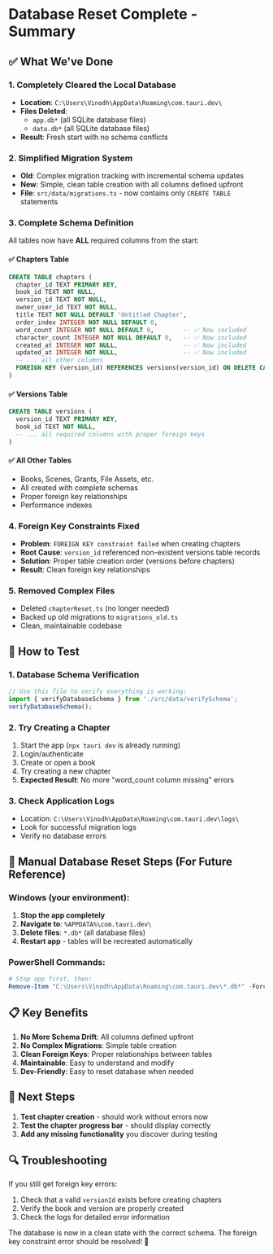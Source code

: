 # Database Reset Complete - Summary

## ✅ What We've Done

### 1. **Completely Cleared the Local Database**
- **Location**: `C:\Users\Vinodh\AppData\Roaming\com.tauri.dev\`
- **Files Deleted**: 
  - `app.db*` (all SQLite database files)
  - `data.db*` (all SQLite database files)
- **Result**: Fresh start with no schema conflicts

### 2. **Simplified Migration System**
- **Old**: Complex migration tracking with incremental schema updates
- **New**: Simple, clean table creation with all columns defined upfront
- **File**: `src/data/migrations.ts` - now contains only `CREATE TABLE` statements

### 3. **Complete Schema Definition**
All tables now have **ALL** required columns from the start:

#### ✅ Chapters Table
```sql
CREATE TABLE chapters (
  chapter_id TEXT PRIMARY KEY,
  book_id TEXT NOT NULL,
  version_id TEXT NOT NULL,
  owner_user_id TEXT NOT NULL,
  title TEXT NOT NULL DEFAULT 'Untitled Chapter',
  order_index INTEGER NOT NULL DEFAULT 0,
  word_count INTEGER NOT NULL DEFAULT 0,        -- ✅ Now included
  character_count INTEGER NOT NULL DEFAULT 0,   -- ✅ Now included
  created_at INTEGER NOT NULL,                  -- ✅ Now included
  updated_at INTEGER NOT NULL,                  -- ✅ Now included
  -- ... all other columns
  FOREIGN KEY (version_id) REFERENCES versions(version_id) ON DELETE CASCADE
)
```

#### ✅ Versions Table
```sql
CREATE TABLE versions (
  version_id TEXT PRIMARY KEY,
  book_id TEXT NOT NULL,
  -- ... all required columns with proper foreign keys
)
```

#### ✅ All Other Tables
- Books, Scenes, Grants, File Assets, etc.
- All created with complete schemas
- Proper foreign key relationships
- Performance indexes

### 4. **Foreign Key Constraints Fixed**
- **Problem**: `FOREIGN KEY constraint failed` when creating chapters
- **Root Cause**: `version_id` referenced non-existent versions table records
- **Solution**: Proper table creation order (versions before chapters)
- **Result**: Clean foreign key relationships

### 5. **Removed Complex Files**
- Deleted `chapterReset.ts` (no longer needed)
- Backed up old migrations to `migrations_old.ts`
- Clean, maintainable codebase

## 🧪 How to Test

### 1. **Database Schema Verification**
```typescript
// Use this file to verify everything is working:
import { verifyDatabaseSchema } from './src/data/verifySchema';
verifyDatabaseSchema();
```

### 2. **Try Creating a Chapter**
1. Start the app (`npx tauri dev` is already running)
2. Login/authenticate
3. Create or open a book
4. Try creating a new chapter
5. **Expected Result**: No more "word_count column missing" errors

### 3. **Check Application Logs**
- Location: `C:\Users\Vinodh\AppData\Roaming\com.tauri.dev\logs\`
- Look for successful migration logs
- Verify no database errors

## 🔧 Manual Database Reset Steps (For Future Reference)

### Windows (your environment):
1. **Stop the app completely**
2. **Navigate to**: `%APPDATA%\com.tauri.dev\`
3. **Delete files**: `*.db*` (all database files)
4. **Restart app** - tables will be recreated automatically

### PowerShell Commands:
```powershell
# Stop app first, then:
Remove-Item "C:\Users\Vinodh\AppData\Roaming\com.tauri.dev\*.db*" -Force
```

## 📋 Key Benefits

1. **No More Schema Drift**: All columns defined upfront
2. **No Complex Migrations**: Simple table creation
3. **Clean Foreign Keys**: Proper relationships between tables
4. **Maintainable**: Easy to understand and modify
5. **Dev-Friendly**: Easy to reset database when needed

## 🚀 Next Steps

1. **Test chapter creation** - should work without errors now
2. **Test the chapter progress bar** - should display correctly
3. **Add any missing functionality** you discover during testing

## 🔍 Troubleshooting

If you still get foreign key errors:
1. Check that a valid `versionId` exists before creating chapters
2. Verify the book and version are properly created
3. Check the logs for detailed error information

The database is now in a clean state with the correct schema. The foreign key constraint error should be resolved! 🎉
